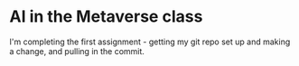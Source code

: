 # AI in the Metaverse class

I'm completing the first assignment - getting my git repo set up and making a change, and pulling in the commit.
